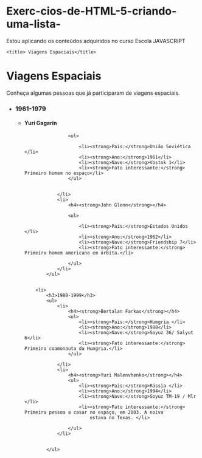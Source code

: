 # Exerc-cios-de-HTML-5-criando-uma-lista-
Estou aplicando os conteúdos adquiridos no curso Escola JAVASCRIPT
<!-- exercícios de Listas HTML 5   -->

<!DOCTYPE html>
<html lang="en">

<head>

    <title> Viagens Espaciais</title>
</head>

<body>
    <h1> Viagens Espaciais </h1>
    <p> Conheça algumas pessoas que já participaram de viagens espaciais.</p>
    <ul>
        <li>
            <h3>1961-1979</h3>
            <ul>
                <li>
                    <h4><strong>Yuri Gagarin</strong></h4>

                    <ul>

                        <li><strong>Pais:</strong>União Soviética </li>
                        <li><strong>Ano:</strong>1961</li>
                        <li><strong>Nave:</strong>Vostok 1</li>
                        <li><strong>Fato interessante:</strong> Primeiro homem no espaço</li>
                    </ul>


                </li>
                <li>
                    <h4><strong>John Glenn</strong></h4>

                    <ul>

                        <li><strong>Pais:</strong>Estados Unidos </li>
                        <li><strong>Ano:</strong>1962</li>
                        <li><strong>Nave:</strong>Friendship 7</li>
                        <li><strong>Fato interessante:</strong> Primeiro homem americano em órbita.</li>

                    </ul>
                </li>
            </ul>


        <li>
            <h3>1980-1999</h3>
            <ul>
                <li>
                    <h4><strong>Bertalan Farkas</strong></h4>
                    <ul>
                        <li><strong>Pais:</strong>Humgria </li>
                        <li><strong>Ano:</strong>1980</li>
                        <li><strong>Nave:</strong>Soyuz 36/ Salyut 6</li>
                        <li><strong>Fato interessante:</strong> Primeiro coamonauta da Hungria.</li>
                    </ul>

                </li>
                <li>
                    <h4><strong>Yuri Malenvhenko</strong></h4>
                    <ul>
                        <li><strong>Pais:</strong>Rússia </li>
                        <li><strong>Ano:</strong>1994</li>
                        <li><strong>Nave:</strong>Soyuz TM-19 / Mlr </li>
                        <li><strong>Fato interessante:</strong> Primeira pessoa a casar no espaço, em 2003. A noiva
                            estava no Texas. </li>

                    </ul>
                </li>


            </ul>

</body>

</html>
